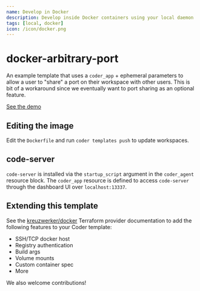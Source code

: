 ```yaml
---
name: Develop in Docker
description: Develop inside Docker containers using your local daemon
tags: [local, docker]
icon: /icon/docker.png
---
```


# docker-arbitrary-port

An example template that uses a `coder_app` + ephemeral parameters to allow a user to "share" a port on their workspace with other users. This is bit of a workaround since we eventually want to port sharing as an optional feature.

[See the demo](./demo.mov)

## Editing the image

Edit the `Dockerfile` and run `coder templates push` to update workspaces.

## code-server

`code-server` is installed via the `startup_script` argument in the `coder_agent`
resource block. The `coder_app` resource is defined to access `code-server` through
the dashboard UI over `localhost:13337`.

## Extending this template

See the [kreuzwerker/docker](https://registry.terraform.io/providers/kreuzwerker/docker) Terraform provider documentation to
add the following features to your Coder template:

- SSH/TCP docker host
- Registry authentication
- Build args
- Volume mounts
- Custom container spec
- More

We also welcome contributions!
